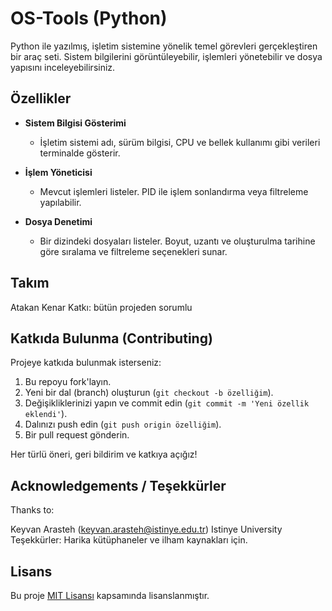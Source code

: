# OS-Tools (Python)

Python ile yazılmış, işletim sistemine yönelik temel görevleri gerçekleştiren bir araç seti. Sistem bilgilerini görüntüleyebilir, işlemleri yönetebilir ve dosya yapısını inceleyebilirsiniz.

## Özellikler

- **Sistem Bilgisi Gösterimi**
  - İşletim sistemi adı, sürüm bilgisi, CPU ve bellek kullanımı gibi verileri terminalde gösterir.
  
- **İşlem Yöneticisi**
  - Mevcut işlemleri listeler. PID ile işlem sonlandırma veya filtreleme yapılabilir.
  
- **Dosya Denetimi**
  - Bir dizindeki dosyaları listeler. Boyut, uzantı ve oluşturulma tarihine göre sıralama ve filtreleme seçenekleri sunar.

## Takım

Atakan Kenar
Katkı: bütün projeden sorumlu

## Katkıda Bulunma (Contributing)

Projeye katkıda bulunmak isterseniz:
1. Bu repoyu fork'layın.
2. Yeni bir dal (branch) oluşturun (`git checkout -b özelliğim`).
3. Değişikliklerinizi yapın ve commit edin (`git commit -m 'Yeni özellik eklendi'`).
4. Dalınızı push edin (`git push origin özelliğim`).
5. Bir pull request gönderin.

Her türlü öneri, geri bildirim ve katkıya açığız!

## Acknowledgements / Teşekkürler 
Thanks to:

Keyvan Arasteh (keyvan.arasteh@istinye.edu.tr)
Istinye University
Teşekkürler: Harika kütüphaneler ve ilham kaynakları için.

## Lisans

Bu proje [MIT Lisansı](LICENSE) kapsamında lisanslanmıştır.
